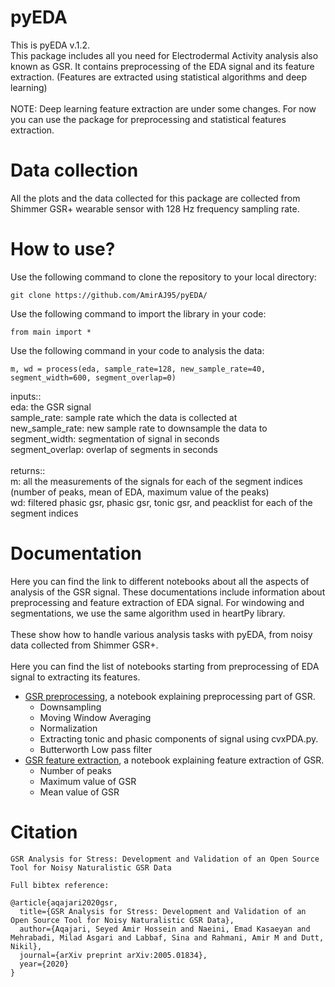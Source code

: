 # pyEDA
This is pyEDA v.1.2.
<br />This package includes all you need for Electrodermal Activity analysis also known as GSR. It contains preprocessing of the EDA signal and its feature extraction. (Features are extracted using statistical algorithms and deep learning)
<br />
<br />
NOTE: Deep learning feature extraction are under some changes. For now you can use the package for preprocessing and statistical features extraction.

# Data collection
All the plots and the data collected for this package are collected from Shimmer GSR+ wearable sensor with 128 Hz frequency sampling rate. 

# How to use?
Use the following command to clone the repository to your local directory:
```
git clone https://github.com/AmirAJ95/pyEDA/
```
Use the following command to import the library in your code:
```
from main import *
```
Use the following command in your code to analysis the data:
```
m, wd = process(eda, sample_rate=128, new_sample_rate=40, segment_width=600, segment_overlap=0)
```
inputs::
<br />
eda: the GSR signal
<br />
sample_rate: sample rate which the data is collected at
<br />
new_sample_rate: new sample rate to downsample the data to
<br />
segment_width: segmentation of signal in seconds
<br />
segment_overlap: overlap of segments in seconds
<br />
<br />
returns::
<br />
m: all the measurements of the signals for each of the segment indices (number of peaks, mean of EDA, maximum value of the peaks)
<br />
wd: filtered phasic gsr, phasic gsr, tonic gsr, and peacklist for each of the segment indices

# Documentation
Here you can find the link to different notebooks about all the aspects of analysis of the GSR signal. These documentations include information about preprocessing and feature extraction of EDA signal. For windowing and segmentations, we use the same algorithm used in heartPy library.
<br />
<br />
These show how to handle various analysis tasks with pyEDA, from noisy data collected from Shimmer GSR+.
<br />
<br />
Here you can find the list of notebooks starting from preprocessing of EDA signal to extracting its features.
* [GSR preprocessing](documentations/GSRPreprocessing/GSR_Preprocessing.ipynb), a notebook explaining preprocessing part of GSR.
  * Downsampling
  * Moving Window Averaging
  * Normalization
  * Extracting tonic and phasic components of signal using cvxPDA.py.
  * Butterworth Low pass filter
* [GSR feature extraction](documentations/GSRFeatureExtraction/GSR_Feature_Extraction.ipynb), a notebook explaining feature extraction of GSR.
  * Number of peaks
  * Maximum value of GSR
  * Mean value of GSR
# Citation
```
GSR Analysis for Stress: Development and Validation of an Open Source Tool for Noisy Naturalistic GSR Data
```
```
Full bibtex reference:

@article{aqajari2020gsr,
  title={GSR Analysis for Stress: Development and Validation of an Open Source Tool for Noisy Naturalistic GSR Data},
  author={Aqajari, Seyed Amir Hossein and Naeini, Emad Kasaeyan and Mehrabadi, Milad Asgari and Labbaf, Sina and Rahmani, Amir M and Dutt, Nikil},
  journal={arXiv preprint arXiv:2005.01834},
  year={2020}
}
```
